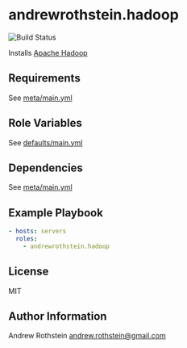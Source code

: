 andrewrothstein.hadoop
=========
![Build Status](https://github.com/andrewrothstein/ansible-hadoop/actions/workflows/build.yml/badge.svg)

Installs [Apache Hadoop](https://hadoop.apache.org)

Requirements
------------

See [meta/main.yml](meta/main.yml)

Role Variables
--------------

See [defaults/main.yml](defaults/main.yml)

Dependencies
------------

See [meta/main.yml](meta/main.yml)

Example Playbook
----------------

```yml
- hosts: servers
  roles:
    - andrewrothstein.hadoop
```

License
-------

MIT

Author Information
------------------

Andrew Rothstein <andrew.rothstein@gmail.com>
